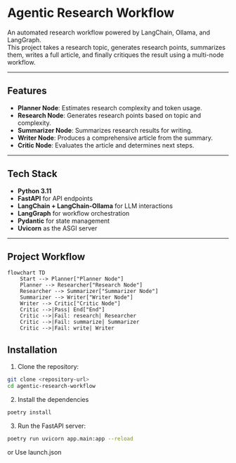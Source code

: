 # Agentic Research Workflow

An automated research workflow powered by LangChain, Ollama, and LangGraph.  
This project takes a research topic, generates research points, summarizes them, writes a full article, and finally critiques the result using a multi-node workflow.

---

## Features

- **Planner Node**: Estimates research complexity and token usage.
- **Research Node**: Generates research points based on topic and complexity.
- **Summarizer Node**: Summarizes research results for writing.
- **Writer Node**: Produces a comprehensive article from the summary.
- **Critic Node**: Evaluates the article and determines next steps.

---

## Tech Stack

- **Python 3.11**
- **FastAPI** for API endpoints
- **LangChain + LangChain-Ollama** for LLM interactions
- **LangGraph** for workflow orchestration
- **Pydantic** for state management
- **Uvicorn** as the ASGI server

---

## Project Workflow
```mermaid
flowchart TD
    Start --> Planner["Planner Node"]
    Planner --> Researcher["Research Node"]
    Researcher --> Summarizer["Summarizer Node"]
    Summarizer --> Writer["Writer Node"]
    Writer --> Critic["Critic Node"]
    Critic -->|Pass| End["End"]
    Critic -->|Fail: research| Researcher
    Critic -->|Fail: summarize| Summarizer
    Critic -->|Fail: write| Writer
```

## Installation

1. Clone the repository:

```bash
git clone <repository-url>
cd agentic-research-workflow
```
2. Install the dependencies
```bash
poetry install
```

3. Run the FastAPI server:
```bash
poetry run uvicorn app.main:app --reload
```
or Use launch.json



